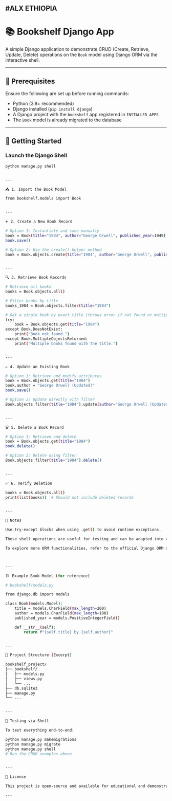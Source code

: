 #ALX ETHIOPIA 
---

# 📚 Bookshelf Django App

A simple Django application to demonstrate CRUD (Create, Retrieve, Update, Delete) operations on the `Book` model using Django ORM via the interactive shell.

---

## 🔧 Prerequisites

Ensure the following are set up before running commands:

- Python (3.8+ recommended)
- Django installed (`pip install django`)
- A Django project with the `bookshelf` app registered in `INSTALLED_APPS`
- The `Book` model is already migrated to the database

---

## 🚀 Getting Started

### Launch the Django Shell

```bash
python manage.py shell


---

📥 1. Import the Book Model

from bookshelf.models import Book


---

➕ 2. Create a New Book Record

# Option 1: Instantiate and save manually
book = Book(title="1984", author="George Orwell", published_year=1949)
book.save()

# Option 2: Use the create() helper method
book = Book.objects.create(title="1984", author="George Orwell", published_year=1949)


---

🔍 3. Retrieve Book Records

# Retrieve all books
books = Book.objects.all()

# Filter books by title
books_1984 = Book.objects.filter(title="1984")

# Get a single book by exact title (throws error if not found or multiple)
try:
    book = Book.objects.get(title="1984")
except Book.DoesNotExist:
    print("Book not found.")
except Book.MultipleObjectsReturned:
    print("Multiple books found with the title.")


---

✏️ 4. Update an Existing Book

# Option 1: Retrieve and modify attributes
book = Book.objects.get(title="1984")
book.author = "George Orwell (Updated)"
book.save()

# Option 2: Update directly with filter
Book.objects.filter(title="1984").update(author="George Orwell (Updated)")


---

🗑️ 5. Delete a Book Record

# Option 1: Retrieve and delete
book = Book.objects.get(title="1984")
book.delete()

# Option 2: Delete using filter
Book.objects.filter(title="1984").delete()


---

✅ 6. Verify Deletion

books = Book.objects.all()
print(list(books))  # Should not include deleted records


---

📝 Notes

Use try-except blocks when using .get() to avoid runtime exceptions.

These shell operations are useful for testing and can be adapted into views or scripts.

To explore more ORM functionalities, refer to the official Django ORM documentation.



---

🏗️ Example Book Model (for reference)

# bookshelf/models.py

from django.db import models

class Book(models.Model):
    title = models.CharField(max_length=200)
    author = models.CharField(max_length=100)
    published_year = models.PositiveIntegerField()

    def __str__(self):
        return f"{self.title} by {self.author}"


---

📂 Project Structure (Excerpt)

bookshelf_project/
├── bookshelf/
│   ├── models.py
│   ├── views.py
│   └── ...
├── db.sqlite3
├── manage.py
└── ...


---

🧪 Testing via Shell

To test everything end-to-end:

python manage.py makemigrations
python manage.py migrate
python manage.py shell
# Run the CRUD examples above


---

💬 License

This project is open-source and available for educational and demonstration purposes.

---

